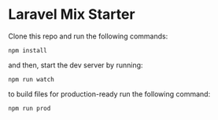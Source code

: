 # Laravel Mix Starter

Clone this repo and run the following commands:

```
npm install
```

and then, start the dev server by running:

```
npm run watch
```

to build files for production-ready run the following command:

```
npm run prod
```
